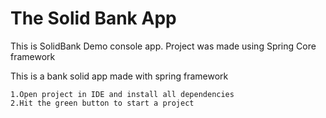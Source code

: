 # **The Solid Bank App** 
This is SolidBank Demo console app.
Project was made using Spring Core framework

This is a bank solid app made with spring framework

```
1.Open project in IDE and install all dependencies
2.Hit the green button to start a project
```

